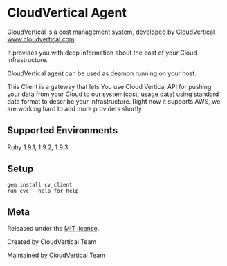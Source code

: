 CloudVertical Agent
========================================================
CloudVertical is a cost management system, developed by CloudVertical www.cloudvertical.com. 

It provides you with deep information about the cost of your Cloud infrastructure. 

CloudVertical agent can be used as deamon running on your host.

This Client is a gateway that lets You use Cloud Vertical API for pushing your data from your Cloud to our system(cost, usage data) using standard data format to describe your infrastructure.
Right now it supports AWS, we are working hard to add more providers shortly

Supported Environments
----------------------
Ruby 1.9.1, 1.9.2, 1.9.3


Setup
-----
    gem install cv_client
    run cvc --help for help

Meta
----

Released under the [MIT license](http://www.opensource.org/licenses/mit-license.php).

Created by CloudVertical Team

Maintained by CloudVertical Team
